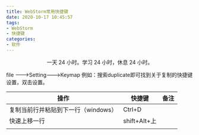 ```yaml
---
title: WebStorm常用快捷键
date: 2020-10-17 10:45:57
tags:
- WebStorm
- 快捷键
categories:
- 软件
---
```


<center>一天 24 小时。学习 24 小时，休息 24 小时。</center>

<!--more -->



file --->Setting--->Keymap  例如：搜索duplicate即可找到关于复制的快捷键设置，双击设置。

| 操作                                | 快捷键       | 备注 |
| ----------------------------------- | ------------ | ---- |
| 复制当前行并粘贴到下一行（windows） | Ctrl+D       |      |
| 快速上移一行                        | shift+Alt+上 |      |
|                                     |              |      |


